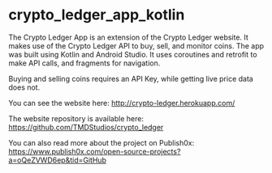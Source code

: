 # crypto_ledger_app_kotlin
The Crypto Ledger App is an extension of the Crypto Ledger website. It makes use of the Crypto Ledger API to buy, sell, and monitor coins. The app was built using Kotlin and Android Studio. It uses coroutines and retrofit to make API calls, and fragments for navigation.

Buying and selling coins requires an API Key, while getting live price data does not.

You can see the website here: http://crypto-ledger.herokuapp.com/

The website repository is available here: https://github.com/TMDStudios/crypto_ledger

You can also read more about the project on Publish0x: https://www.publish0x.com/open-source-projects?a=oQeZVWD6ep&tid=GitHub
